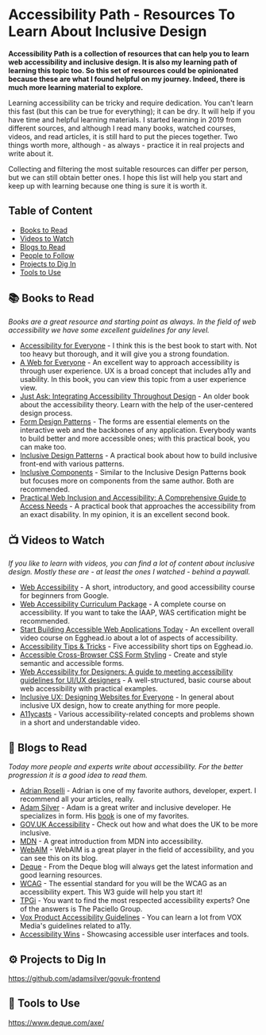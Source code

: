 # Accessibility Path - Resources To Learn About Inclusive Design

**Accessibility Path is a collection of resources that can help you to learn web accessibility and inclusive design. It is also my learning path of learning this topic too. So this set of resources could be opinionated because these are what I found helpful on my journey. Indeed, there is much more learning material to explore.**

Learning accessibility can be tricky and require dedication. You can't learn this fast (but this can be true for everything); it can be dry. It will help if you have time and helpful learning materials. I started learning in 2019 from different sources, and although I read many books, watched courses, videos, and read articles, it is still hard to put the pieces together. Two things worth more, although - as always - practice it in real projects and write about it.

Collecting and filtering the most suitable resources can differ per person, but we can still obtain better ones. I hope this list will help you start and keep up with learning because one thing is sure it is worth it.

## Table of Content

* [Books to Read](#-books-to-read)
* [Videos to Watch](#-videos-to-watch)
* [Blogs to Read](#-blogs-to-read)
* [People to Follow](#-people-to-follow)
* [Projects to Dig In](#-projects-to-dig-in)
* [Tools to Use](#-tools-to-use)

## 📚 Books to Read

*Books are a great resource and starting point as always. In the field of web accessibility we have some excellent guidelines for any level.*

* [Accessibility for Everyone](https://abookapart.com/products/accessibility-for-everyone) - I think this is the best book to start with. Not too heavy but thorough, and it will give you a strong foundation.
* [A Web for Everyone](https://rosenfeldmedia.com/books/a-web-for-everyone/) - An excellent way to approach accessibility is through user experience. UX is a broad concept that includes a11y and usability. In this book, you can view this topic from a user experience view. 
* [Just Ask: Integrating Accessibility Throughout Design](http://uiaccess.com/accessucd/) - An older book about the accessibility theory. Learn with the help of the user-centered design process.
* [Form Design Patterns](https://www.smashingmagazine.com/printed-books/form-design-patterns/) - The forms are essential elements on the interactive web and the backbones of any application. Everybody wants to build better and more accessible ones; with this practical book, you can make too.
* [Inclusive Design Patterns](https://www.smashingmagazine.com/printed-books/inclusive-front-end-design-patterns/) - A practical book about how to build inclusive front-end with various patterns.
* [Inclusive Components](http://book.inclusive-components.design/) - Similar to the Inclusive Design Patterns book but focuses more on components from the same author. Both are recommended.
* [Practical Web Inclusion and Accessibility: A Comprehensive Guide to Access Needs](https://inclusive.guide/) - A practical book that approaches the accessibility from an exact disability. In my opinion, it is an excellent second book.

## 📺 Videos to Watch

*If you like to learn with videos, you can find a lot of content about inclusive design. Mostly these are - at least the ones I watched - behind a paywall.*

* [Web Accessibility](https://www.udacity.com/course/web-accessibility--ud891) - A short, introductory, and good accessibility course for beginners from Google.
* [Web Accessibility Curriculum Package](https://dequeuniversity.com/curriculum/packages/web) - A complete course on accessibility. If you want to take the IAAP, WAS certification might be recommended.
* [Start Building Accessible Web Applications Today](https://egghead.io/courses/start-building-accessible-web-applications-today) - An excellent overall video course on Egghead.io about a lot of aspects of accessibility.
* [Accessibility Tips & Tricks](https://egghead.io/courses/accessibility-tips-tricks-49286904) - Five accessibility short tips on Egghead.io.
* [Accessible Cross-Browser CSS Form Styling](https://egghead.io/courses/accessible-cross-browser-css-form-styling-7297) - Create and style semantic and accessible forms.
* [Web Accessibility for Designers: A guide to meeting accessibility guidelines for UI/UX designers](https://www.skillshare.com/classes/Web-Accessibility-for-Designers-A-guide-to-meeting-accessibility-guidelines-for-UIUX-designers/1127506348/projects) - A well-structured, basic course about web accessibility with practical examples.
* [Inclusive UX: Designing Websites for Everyone](https://www.skillshare.com/classes/Inclusive-UX-Designing-Websites-for-Everyone/297973484) - In general about inclusive UX design, how to create anything for more people.
* [A11ycasts](https://www.youtube.com/watch?v=HtTyRajRuyY&list=PLNYkxOF6rcICWx0C9LVWWVqvHlYJyqw7g) -  Various accessibility-related concepts and problems shown in a short and understandable video.

## 📰 Blogs to Read

*Today more people and experts write about accessibility. For the better progression it is a good idea to read them.*

* [Adrian Roselli](https://adrianroselli.com/) - Adrian is one of my favorite authors, developer, expert. I recommend all your articles, really.
* [Adam Silver](https://adamsilver.io/) - Adam is a great writer and inclusive developer. He specializes in form. His [book](https://www.smashingmagazine.com/printed-books/form-design-patterns/) is one of my favorites.
* [GOV.UK Accessibility](https://accessibility.blog.gov.uk/) - Check out how and what does the UK to be more inclusive.
* [MDN](https://developer.mozilla.org/en-US/docs/Learn/Accessibility) - A great introduction from MDN into accessibility.
* [WebAIM](https://webaim.org/articles/) - WebAIM is a great player in the field of accessibility, and you can see this on its blog.
* [Deque](https://www.deque.com/blog/) - From the Deque blog will always get the latest information and good learning resources.
* [WCAG](https://www.w3.org/WAI/standards-guidelines/wcag/) - The essential standard for you will be the WCAG as an accessibility expert. This W3 guide will help you start it!
* [TPGi](https://www.tpgi.com/development/) - You want to find the most respected accessibility experts? One of the answers is The Paciello Group. 
* [Vox Product Accessibility Guidelines](http://accessibility.voxmedia.com/) - You can learn a lot from VOX Media's guidelines related to a11y.
* [Accessibility Wins](https://a11ywins.tumblr.com/) - Showcasing accessible user interfaces and tools.

## ⚙️ Projects to Dig In
https://github.com/adamsilver/govuk-frontend

## 🧰 Tools to Use
https://www.deque.com/axe/
